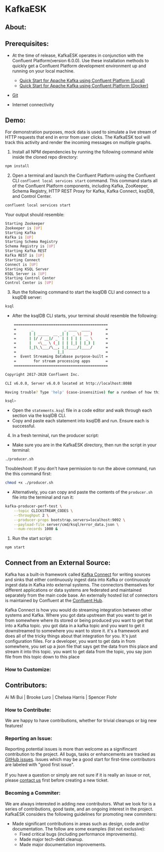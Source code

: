# KafkaESK
## **About:**

## **Prerequisites:**
- At the time of release, KafkaESK operates in conjunction with the Confluent Platform(version 6.0.0). Use these installation methods to quickly get a Confluent Platform development environment up and running on your local machine.

  - [Quick Start for Apache Kafka using Confluent Platform (Local)](https://docs.confluent.io/platform/current/quickstart/ce-quickstart.html#ce-quickstart)
  - [Quick Start for Apache Kafka using Confluent Platform (Docker)](https://docs.confluent.io/platform/current/quickstart/ce-docker-quickstart.html#ce-docker-quickstart)
- [Git](https://git-scm.com/downloads)
- Internet connectivity

## **Demo:**
For demonstration purposes, mock data is used to simulate a live stream of HTTP requests that end in error from user clicks. The KafkaESK tool will track this activity and render the incoming messages on multiple graphs. 

1. Install all NPM dependencies by running the following command while inside the cloned repo directory:

```bash
npm install
```

2. Open a terminal and launch the Confluent Platform using the Confluent CLI `confluent local services start` command. This command starts all of the Confluent Platform components, including Kafka, ZooKeeper, Schema Registry, HTTP REST Proxy for Kafka, Kafka Connect, ksqlDB, and Control Center.

```bash
confluent local services start
```
Your output should resemble:

```bash
Starting Zookeeper
Zookeeper is [UP]
Starting Kafka
Kafka is [UP]
Starting Schema Registry
Schema Registry is [UP]
Starting Kafka REST
Kafka REST is [UP]
Starting Connect
Connect is [UP]
Starting KSQL Server
KSQL Server is [UP]
Starting Control Center
Control Center is [UP]
```
3. Run the following command to start the ksqlDB CLI and connect to a ksqlDB server:
```bash
ksql
```
- After the ksqlDB CLI starts, your terminal should resemble the following:
```bash
    ===========================================
    =       _              _ ____  ____       =
    =      | | _____  __ _| |  _ \| __ )      =
    =      | |/ / __|/ _` | | | | |  _ \      =
    =      |   <\__ \ (_| | | |_| | |_) |     =
    =      |_|\_\___/\__, |_|____/|____/      =
    =                   |_|                   =
    =  Event Streaming Database purpose-built =
    =        for stream processing apps       =
    ===========================================

Copyright 2017-2020 Confluent Inc.

CLI v6.0.0, Server v6.0.0 located at http://localhost:8088

Having trouble? Type 'help' (case-insensitive) for a rundown of how things work!

ksql> 
```
- Open the `statements.ksql` file in a code editor and walk through each section via the ksqlDB CLI. 
- Copy and paste each statement into ksqlDB and run. Ensure each is successful. 

4. In a fresh terminal, run the producer script:
- Make sure you are in the KafkaESK directory, then run the script in your terminal:
```bash
./producer.sh
```
Troubleshoot: If you don't have permission to run the above command, run the this command first:
```bash
chmod +x ./producer.sh
```
- Alternatively, you can copy and paste the contents of the `producer.sh` file into the terminal and run it:
```bash
kafka-producer-perf-test \
    --topic CLICKSTREAM_CODES \
    --throughput 2 \
    --producer-props bootstrap.servers=localhost:9092 \
    --payload-file server/cmd/ksql/error_data.json \
    --num-records 1000 &
```
1. Run the start script:
``` bash 
npm start
```

## **Connect from an External Source:**
Kafka has a built-in framework called [Kafka Connect](https://docs.confluent.io/platform/current/connect/index.html) for writing sources and sinks that either continuously ingest data into Kafka or continuously ingest data in Kafka into external systems. The connectors themselves for different applications or data systems are federated and maintained separately from the main code base. An externally hosted list of connectors is maintained by Confluent at the [Confluent Hub](https://www.confluent.io/hub/). 

Kafka Connect is how you would do streaming integration between other systems and Kafka. Where you got data upstream that you want to get in from somewhere where its stored or being produced you want to get that into a Kafka topic. you got data in a kafka topic and you want to get it downstreamed to somewhere you want to store it. it's a framework and does all of the tricky things about that integration for you. It's just configuration fiiles. For a developer, you want to get data in from somewhere, you set up a json file that says get the data from this place and stream it into this topic. you want to get data from the topic, you say json file from this topic down to this place

### **How to Customize:**


## **Contributors:**

Ai Mi Bui | Brooke Luro | Chelsea Harris | Spencer Flohr

### **How to Contribute:**
We are happy to have contributions, whether for trivial cleanups or big new features!
### Reporting an Issue:
Reporting potential issues is more than welcome as a signifincant contribution to the project. All bugs, tasks or enhancements are tracked as [GitHub issues](https://github.com/oslabs-beta/kafkaESK/issues). Issues which may be a good start for first-time contributors are labeled with "good first issue".<br><br>
If you have a question or simply are not sure if it is really an issue or not, please [contact us]() first before creating a new ticket. 
### Becoming a Commiter:
We are always interested in adding new contributors. What we look for is a series of contributions, good taste, and an ongoing interest in the project. KafkaESK considers the following guidelines for promoting new commiters:
- Made significant contributions in areas such as design, code and/or documentation. The follow are some examples (list not exclusive):
  - Fixed critical bugs (including performance improvements).
  - Made major tech-debt cleanup.
  - Made major documentation improvements.
